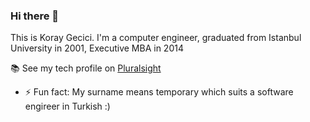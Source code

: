 ### Hi there 👋
This is Koray Gecici. I'm a computer engineer, graduated from Istanbul University in 2001, Executive MBA in 2014

📚 See my tech profile on [Pluralsight](https://app.pluralsight.com/profile/koray-gecici)

- ⚡ Fun fact: My surname means temporary which suits a software engireer in Turkish :) 

<!--
**kgecici/kgecici** is a ✨ _special_ ✨ repository because its `README.md` (this file) appears on your GitHub profile.

- 🔭 I’m currently working on ...
- 🌱 I’m currently learning ...
- 👯 I’m looking to collaborate on ...
- 🤔 I’m looking for help with ...
- 💬 Ask me about ...
- 📫 How to reach me: ...
- 😄 Pronouns: ...
-->

